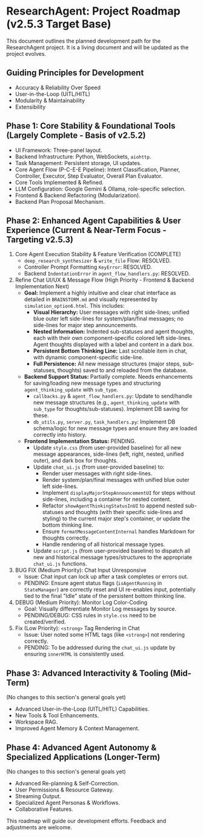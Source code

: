 # ResearchAgent: Project Roadmap (v2.5.3 Target Base)

This document outlines the planned development path for the ResearchAgent project. It is a living document and will be updated as the project evolves.

## Guiding Principles for Development

-   Accuracy & Reliability Over Speed
-   User-in-the-Loop (UITL/HITL)
-   Modularity & Maintainability
-   Extensibility

## Phase 1: Core Stability & Foundational Tools (Largely Complete - Basis of v2.5.2)

-   UI Framework: Three-panel layout.
-   Backend Infrastructure: Python, WebSockets, `aiohttp`.
-   Task Management: Persistent storage, UI updates.
-   Core Agent Flow (P-C-E-E Pipeline): Intent Classification, Planner, Controller, Executor, Step Evaluator, Overall Plan Evaluator.
-   Core Tools Implemented & Refined.
-   LLM Configuration: Google Gemini & Ollama, role-specific selection.
-   Frontend & Backend Refactoring (Modularization).
-   Backend Plan Proposal Mechanism.

## Phase 2: Enhanced Agent Capabilities & User Experience (Current & Near-Term Focus - Targeting v2.5.3)

1.  Core Agent Execution Stability & Feature Verification (COMPLETE)
    -   `deep_research_synthesizer` & `write_file` Flow: RESOLVED.
    -   Controller Prompt Formatting `KeyError`: RESOLVED.
    -   Backend `IndentationError` in `agent_flow_handlers.py`: RESOLVED.
2.  Refine Chat UI/UX & Message Flow (High Priority - Frontend & Backend Implementation Next)
    -   **Goal:** Implement a highly intuitive and clear chat interface as detailed in `BRAINSTORM.md` and visually represented by `simulation_option6.html`. This includes:
        -   **Visual Hierarchy:** User messages with right side-lines; unified blue outer left side-lines for system/plan/final messages; no side-lines for major step announcements.
        -   **Nested Information:** Indented sub-statuses and agent thoughts, each with their own component-specific colored left side-lines. Agent thoughts displayed with a label and content in a dark box.
        -   **Persistent Bottom Thinking Line:** Last scrollable item in chat, with dynamic component-specific side-line.
        -   **Full Persistence:** All new message structures (major steps, sub-statuses, thoughts) saved to and reloaded from the database.
    -   **Backend Support Status:** Partially complete. Needs enhancements for saving/loading new message types and structuring `agent_thinking_update` with `sub_type`.
        -   `callbacks.py` & `agent_flow_handlers.py`: Update to send/handle new message structures (e.g., `agent_thinking_update` with `sub_type` for thoughts/sub-statuses). Implement DB saving for these.
        -   `db_utils.py`, `server.py`, `task_handlers.py`: Implement DB schema/logic for new message types and ensure they are loaded correctly into history.
    -   **Frontend Implementation Status:** PENDING.
        -   Update `style.css` (from user-provided baseline) for all new message appearances, side-lines (left, right, nested, unified outer), and dark box for thoughts.
        -   Update `chat_ui.js` (from user-provided baseline) to:
            -   Render user messages with right side-lines.
            -   Render system/plan/final messages with unified blue outer left side-lines.
            -   Implement `displayMajorStepAnnouncementUI` for steps without side-lines, including a container for nested content.
            -   Refactor `showAgentThinkingStatusInUI` to append nested sub-statuses and thoughts (with their specific side-lines and styling) to the current major step's container, or update the bottom thinking line.
            -   Ensure `formatMessageContentInternal` handles Markdown for thoughts correctly.
            -   Handle rendering of all historical message types.
        -   Update `script.js` (from user-provided baseline) to dispatch all new and historical message types/structures to the appropriate `chat_ui.js` functions.
3.  BUG FIX (Medium Priority): Chat Input Unresponsive
    -   Issue: Chat input can lock up after a task completes or errors out.
    -   PENDING: Ensure agent status flags (`isAgentRunning` in `StateManager`) are correctly reset and UI re-enables input, potentially tied to the final "Idle" state of the persistent bottom thinking line.
4.  DEBUG (Medium Priority): Monitor Log Color-Coding
    -   Goal: Visually differentiate Monitor Log messages by source.
    -   PENDING/DEBUG: CSS rules in `style.css` need to be created/verified.
5.  Fix (Low Priority): `<strong>` Tag Rendering in Chat
    -   Issue: User noted some HTML tags (like `<strong>`) not rendering correctly.
    -   PENDING: To be addressed during the `chat_ui.js` update by ensuring `innerHTML` is consistently used.

## Phase 3: Advanced Interactivity & Tooling (Mid-Term)

(No changes to this section's general goals yet)

-   Advanced User-in-the-Loop (UITL/HITL) Capabilities.
-   New Tools & Tool Enhancements.
-   Workspace RAG.
-   Improved Agent Memory & Context Management.

## Phase 4: Advanced Agent Autonomy & Specialized Applications (Longer-Term)

(No changes to this section's general goals yet)

-   Advanced Re-planning & Self-Correction.
-   User Permissions & Resource Gateway.
-   Streaming Output.
-   Specialized Agent Personas & Workflows.
-   Collaborative Features.

This roadmap will guide our development efforts. Feedback and adjustments are welcome.

